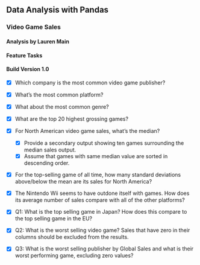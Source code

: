 ## Data Analysis with Pandas

### Video Game Sales

#### Analysis by Lauren Main


#### Feature Tasks

#### Build Version 1.0

- [x] Which company is the most common video game publisher?

- [x] What’s the most common platform?

- [x] What about the most common genre?

- [x] What are the top 20 highest grossing games?

- [x] For North American video game sales, what’s the median?

    - [x] Provide a secondary output showing ten games surrounding the median sales output.
    - [x] Assume that games with same median value are sorted in descending order.

- [x] For the top-selling game of all time, how many standard deviations above/below the mean are its sales for North America?

- [x] The Nintendo Wii seems to have outdone itself with games. How does its average number of sales compare with all of the other platforms?

- [x] Q1: What is the top selling game in Japan? How does this compare to the top selling game in the EU?

- [x] Q2: What is the worst selling video game? Sales that have zero in their columns should be excluded from the results. 

- [x] Q3: What is the worst selling publisher by Global Sales and what is their worst performing game, excluding zero values? 
